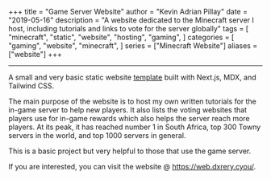 +++
title = "Game Server Website"
author = "Kevin Adrian Pillay"
date = "2019-05-16"
description = "A website dedicated to the Minecraft server I host, including tutorials and links to vote for the server globally"
tags = [
    "minecraft",
    "static",
    "website",
    "hosting",
    "gaming",
]
categories = [
    "gaming",
    "website",
    "minecraft",
]
series = ["Minecraft Website"]
aliases = ["website"]
+++

---
A small and very basic static website [template](https://github.com/alexcarpenter/nextjs-mdx-blog-theme) built with Next.js, MDX, and Tailwind CSS.

The main purpose of the website is to host my own written tutorials for the in-game server to help new players. It also lists the voting websites that players use for in-game rewards which also helps the server reach more players. At its peak, it has reached number 1 in South Africa, top 300 Towny servers in the world, and top 1000 servers in general. 

This is a basic project but very helpful to those that use the game server.

If you are interested, you can visit the website @ <font color="red">https://web.dxrery.cyou/</font>.